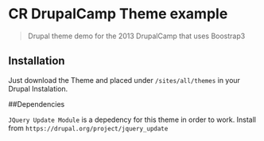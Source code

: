 # CR DrupalCamp Theme example

> Drupal theme demo for the 2013 DrupalCamp that uses Boostrap3


## Installation


Just download the Theme and placed under `/sites/all/themes` in your Drupal Instalation.


##Dependencies

`JQuery Update Module` is a depedency for this theme in order to work. Install from `https://drupal.org/project/jquery_update`




